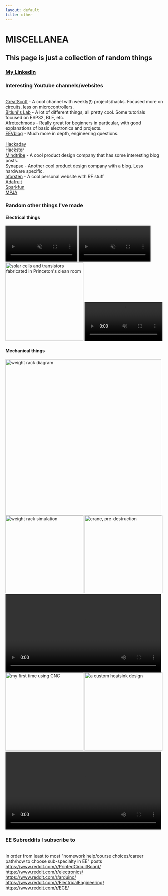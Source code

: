 ```yaml
---
layout: default
title: other
---
```

# MISCELLANEA

## This page is just a collection of random things

### [My LinkedIn](https://www.linkedin.com/in/andrew-ge-686b05111/)

### Interesting Youtube channels/websites

<br>[GreatScott](https://www.youtube.com/user/greatscottlab) - A cool channel with weekly(!) projects/hacks. Focused more on circuits, less on microcontrollers.
<br>[Bitluni's Lab](https://www.youtube.com/user/bitlunislab) - A lot of different things, all pretty cool. Some tutorials focused on ESP32, BLE, etc.
<br>[Afrotechmods](https://www.youtube.com/user/Afrotechmods) - Really great for beginners in particular, with good explanations of basic electronics and projects.
<br>[EEVblog](https://www.youtube.com/user/EEVblog) - Much more in depth, engineering questions.
<br>
<br>[Hackaday](https://hackaday.com/)
<br>[Hackster](https://www.hackster.io/) 
<br>[Mindtribe](https://mindtribe.com/blog/) - A cool product design company that has some interesting blog posts.
<br>[Synapse](https://blog.synapse.com/) - Another cool product design company with a blog. Less hardware specific.
<br>[hforsten](http://hforsten.com/) - A cool personal website with RF stuff
<br>[Adafruit](https://www.adafruit.com/)
<br>[Sparkfun](https://www.sparkfun.com/)
<br>[MPJA](http://www.mpja.com/)

### Random other things I've made

#### Electrical things
<video width="230" controls muted>
  <source src="../../assets/bar_graph.mp4" type="video/mp4">
Your browser does not support the video tag.
</video> 
<video width="230" controls muted>
  <source src="../../assets/sassy_LCD.mp4" type="video/mp4">
Your browser does not support the video tag.
</video> 
<picture>
  <img src="../../assets/ELE208.jpg" alt="solar cells and transistors fabricated in Princeton's clean room" width="249">
</picture>
<video width="249" controls muted>
  <source src="../../assets/first_solder.mp4" type="video/mp4">
Your browser does not support the video tag.
</video> 

#### Mechanical things
<picture>
  <img src="../../assets/weight_rack.PNG" alt="weight rack diagram" width="498">
</picture>
<picture>
  <img src="../../assets/DisplacementNoOverlay.PNG" alt="weight rack simulation" width="249">
</picture>
<picture>
  <img src="../../assets/crane_pic-ConvertImage.jpg" alt="crane, pre-destruction" width="249">
</picture>
<video width="498">
  <source src="../../assets/break_crane.mp4" type="video/mp4">
Your browser does not support the video tag.
</video> 
<picture>
  <img src="../../assets/bottle_opener.jpg" alt="my first time using CNC " width="249">
</picture>
<picture>
  <img src="../../assets/heatsink.jpg" alt="a custom heatsink design" width="249">
</picture>
<video width="498">
  <source src="../../assets/spine_tester.mp4" type="video/mp4">
Your browser does not support the video tag.
</video> 

### EE Subreddits I subscribe to

<br>In order from least to most "homework help/course choices/career path/how to choose sub-specialty in EE" posts
<br><https://www.reddit.com/r/PrintedCircuitBoard/>
<br><https://www.reddit.com/r/electronics/>
<br><https://www.reddit.com/r/arduino/>
<br><https://www.reddit.com/r/ElectricalEngineering/>
<br><https://www.reddit.com/r/ECE/>
